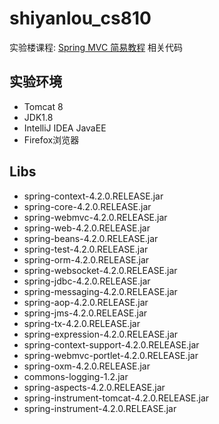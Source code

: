 # shiyanlou_cs810

实验楼课程: [Spring MVC 简易教程](https://www.shiyanlou.com/courses/810) 相关代码

## 实验环境

- Tomcat 8
- JDK1.8
- IntelliJ IDEA JavaEE
- Firefox浏览器

## Libs

- spring-context-4.2.0.RELEASE.jar
- spring-core-4.2.0.RELEASE.jar
- spring-webmvc-4.2.0.RELEASE.jar
- spring-web-4.2.0.RELEASE.jar
- spring-beans-4.2.0.RELEASE.jar
- spring-test-4.2.0.RELEASE.jar
- spring-orm-4.2.0.RELEASE.jar
- spring-websocket-4.2.0.RELEASE.jar
- spring-jdbc-4.2.0.RELEASE.jar
- spring-messaging-4.2.0.RELEASE.jar
- spring-aop-4.2.0.RELEASE.jar
- spring-jms-4.2.0.RELEASE.jar
- spring-tx-4.2.0.RELEASE.jar
- spring-expression-4.2.0.RELEASE.jar
- spring-context-support-4.2.0.RELEASE.jar
- spring-webmvc-portlet-4.2.0.RELEASE.jar
- spring-oxm-4.2.0.RELEASE.jar
- commons-logging-1.2.jar
- spring-aspects-4.2.0.RELEASE.jar
- spring-instrument-tomcat-4.2.0.RELEASE.jar
- spring-instrument-4.2.0.RELEASE.jar
